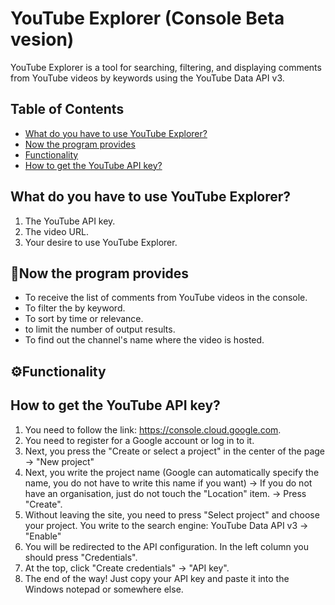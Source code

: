 # YouTube Explorer (Console Beta vesion)  

YouTube Explorer is a tool for searching, filtering, and displaying comments from YouTube videos by keywords using the YouTube Data API v3.  

## Table of Contents  

- [What do you have to use YouTube Explorer?](#what-do-you-have-to-use-YouTube-Explorer-?)
- [Now the program provides](#-now-the-program-provides)
- [Functionality](#-functionality)
- [How to get the YouTube API key?](#how-to-get-the-YouTube-API-key?)


## What do you have to use YouTube Explorer?  
1. The YouTube API key.
2. The video URL.
3. Your desire to use YouTube Explorer.

## 📌Now the program provides  
- To receive the list of comments from YouTube videos in the console.
- To filter the by keyword.
- To sort by time or relevance.
- to limit the number of output results.
- To find out the channel's name where the video is hosted.

## ⚙️Functionality  










## How to get the YouTube API key?  
1. You need to follow the link: https://console.cloud.google.com.
2. You need to register for a Google account or log in to it.
3. Next, you press the "Create or select a project" in the center of the page → "New project"
4. Next, you write the project name (Google can automatically specify the name, you do not have to write this name if you want) → If you do not have an organisation, just do not touch the "Location" item. → Press "Create".
5. Without leaving the site, you need to press "Select project" and choose your project. You write to the search engine: YouTube Data API v3 → "Enable"
6. You will be redirected to the API configuration. In the left column you should press "Credentials".
7. At the top, click "Create credentials" → "API key".
8. The end of the way! Just copy your API key and paste it into the Windows notepad or somewhere else.

